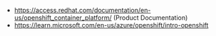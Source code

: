 - https://access.redhat.com/documentation/en-us/openshift_container_platform/ (Product Documentation)
- https://learn.microsoft.com/en-us/azure/openshift/intro-openshift
